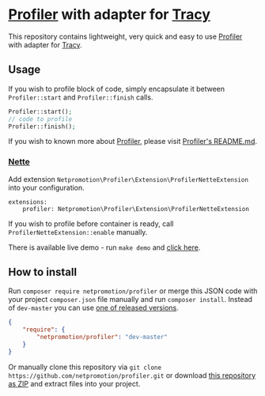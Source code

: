 # [Profiler] with adapter for [Tracy]

This repository contains lightweight, very quick and easy to use [Profiler] with adapter for [Tracy].


## Usage

If you wish to profile block of code, simply encapsulate it between `Profiler::start` and `Profiler::finish` calls.

```php
Profiler::start();
// code to profile
Profiler::finish();
```

If you wish to known more about [Profiler], please visit [Profiler's README.md].


### [Nette]

Add extension `Netpromotion\Profiler\Extension\ProfilerNetteExtension` into your configuration. 

```neon
extensions:
    profiler: Netpromotion\Profiler\Extension\ProfilerNetteExtension
```

If you wish to profile before container is ready, call `ProfilerNetteExtension::enable` manually.

There is available live demo - run `make demo` and [click here](http://127.0.0.1:8080/nette/).


## How to install

Run `composer require netpromotion/profiler` or merge this JSON code with your project `composer.json` file manually and run `composer install`. Instead of `dev-master` you can use [one of released versions].

```json
{
    "require": {
        "netpromotion/profiler": "dev-master"
    }
}
```

Or manually clone this repository via `git clone https://github.com/netpromotion/profiler.git` or download [this repository as ZIP] and extract files into your project.


[Profiler]:https://packagist.org/packages/petrknap/php-profiler
[Tracy]:https://tracy.nette.org/
[Profiler's README.md]:https://github.com/petrknap/php-profiler/blob/master/README.md
[Nette]:https://nette.org/
[one of released versions]:https://github.com/netpromotion/profiler/releases
[this repository as ZIP]:https://github.com/netpromotion/profiler/archive/master.zip
